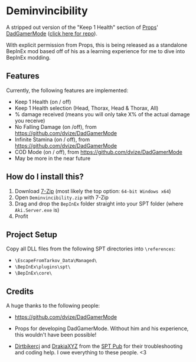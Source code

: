 # Deminvincibility
A stripped out version of the "Keep 1 Health" section of [Props](https://hub.sp-tarkov.com/user/18746-props/)' [DadGamerMode](https://hub.sp-tarkov.com/files/file/926-dad-gamer-mode) ([click here for repo](https://github.com/dvize/DadGamerMode)).

With explicit permission from Props, this is being released as a standalone BepInEx mod based off of his as a learning experience for me to dive into BepInEx modding.

## Features
Currently, the following features are implemented:
- Keep 1 Health (on / off)
- Keep 1 Health selection (Head, Thorax, Head & Thorax, All)
- % damage received (means you will only take X% of the actual damage you receive)
- No Falling Damage (on /off), from https://github.com/dvize/DadGamerMode
- Infinite Stamina (on / off), from https://github.com/dvize/DadGamerMode
- COD Mode (on / off), from https://github.com/dvize/DadGamerMode
- May be more in the near future

## How do I install this?
1. Download [7-Zip](https://www.7-zip.org/download.html) (most likely the top option: `64-bit Windows x64`)
2. Open `Deminvincibility.zip` with 7-Zip
3. Drag and drop the `BepInEx` folder straight into your SPT folder (where `Aki.Server.exe` is)
4. Profit

## Project Setup
Copy all DLL files from the following SPT directories into `\references`:
- `\EscapeFromTarkov_Data\Managed\`
- `\BepInEx\plugins\spt\`
- `\BepInEx\core\`

## Credits
A huge thanks to the following people:
- https://github.com/dvize/DadGamerMode
- Props for developing DadGamerMode. Without him and his experience, this wouldn't have been possible!

- [Dirtbikercj](https://hub.sp-tarkov.com/user/37201-dirtbikercj/) and [DrakiaXYZ](https://hub.sp-tarkov.com/user/30839-drakiaxyz/) from the [SPT Pub](https://discord.com/invite/Xn9msqQZan) for their troubleshooting and coding help. I owe everything to these people. <3

